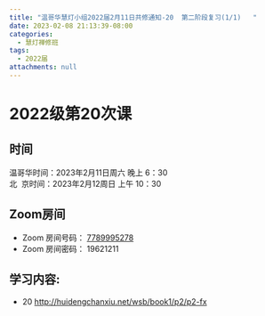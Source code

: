 ```yaml
---
title: "温哥华慧灯小组2022届2月11日共修通知-20  第二阶段复习(1/1)   "
date: 2023-02-08 21:13:39-08:00
categories:
  - 慧灯禅修班
tags:
  - 2022届
attachments: null
---
```

# 2022级第20次课

## 时间

温哥华时间：2023年2月11日周六 晚上 6：30\
北  京时间：2023年2月12周日 上午 10：30

## Zoom房间

* Zoom 房间号码： [7789995278](https://us02web.zoom.us/j/7789995278?pwd=VjZmbWJFY2k2K0E5RVB2cTNIQmhqUT09)
* Zoom 房间密码： 19621211

## 学习内容:

* 20 <http://huidengchanxiu.net/wsb/book1/p2/p2-fx>